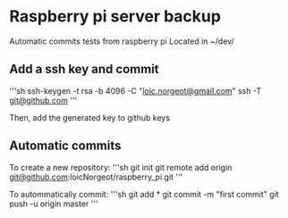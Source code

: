 # Raspberry pi server backup
Automatic commits tests from raspberry pi
Located in ~/dev/

## Add a ssh key and commit

'''sh
ssh-keygen -t rsa -b 4096 -C "loic.norgeot@gmail.com"
ssh -T git@github.com
'''

Then, add the generated key to github keys

## Automatic commits

To create a new repository:
'''sh
git init
git remote add origin git@github.com:loicNorgeot/raspberry_pi.git
'''

To autommatically commit:
'''sh
git add *
git commit -m "first commit"
git push -u origin master
'''
